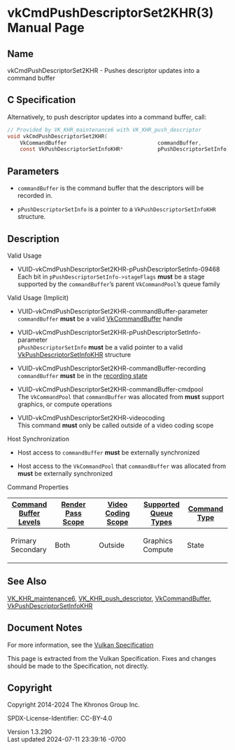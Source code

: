 # vkCmdPushDescriptorSet2KHR(3) Manual Page

## Name

vkCmdPushDescriptorSet2KHR - Pushes descriptor updates into a command
buffer



## <a href="#_c_specification" class="anchor"></a>C Specification

Alternatively, to push descriptor updates into a command buffer, call:

``` c
// Provided by VK_KHR_maintenance6 with VK_KHR_push_descriptor
void vkCmdPushDescriptorSet2KHR(
    VkCommandBuffer                             commandBuffer,
    const VkPushDescriptorSetInfoKHR*           pPushDescriptorSetInfo);
```

## <a href="#_parameters" class="anchor"></a>Parameters

- `commandBuffer` is the command buffer that the descriptors will be
  recorded in.

- `pPushDescriptorSetInfo` is a pointer to a
  `VkPushDescriptorSetInfoKHR` structure.

## <a href="#_description" class="anchor"></a>Description

Valid Usage

- <a href="#VUID-vkCmdPushDescriptorSet2KHR-pPushDescriptorSetInfo-09468"
  id="VUID-vkCmdPushDescriptorSet2KHR-pPushDescriptorSetInfo-09468"></a>
  VUID-vkCmdPushDescriptorSet2KHR-pPushDescriptorSetInfo-09468  
  Each bit in `pPushDescriptorSetInfo->stageFlags` **must** be a stage
  supported by the `commandBuffer`’s parent `VkCommandPool`’s queue
  family

Valid Usage (Implicit)

- <a href="#VUID-vkCmdPushDescriptorSet2KHR-commandBuffer-parameter"
  id="VUID-vkCmdPushDescriptorSet2KHR-commandBuffer-parameter"></a>
  VUID-vkCmdPushDescriptorSet2KHR-commandBuffer-parameter  
  `commandBuffer` **must** be a valid
  [VkCommandBuffer](https://registry.khronos.org/vulkan/specs/1.3-extensions/man/html/VkCommandBuffer.html) handle

- <a
  href="#VUID-vkCmdPushDescriptorSet2KHR-pPushDescriptorSetInfo-parameter"
  id="VUID-vkCmdPushDescriptorSet2KHR-pPushDescriptorSetInfo-parameter"></a>
  VUID-vkCmdPushDescriptorSet2KHR-pPushDescriptorSetInfo-parameter  
  `pPushDescriptorSetInfo` **must** be a valid pointer to a valid
  [VkPushDescriptorSetInfoKHR](https://registry.khronos.org/vulkan/specs/1.3-extensions/man/html/VkPushDescriptorSetInfoKHR.html)
  structure

- <a href="#VUID-vkCmdPushDescriptorSet2KHR-commandBuffer-recording"
  id="VUID-vkCmdPushDescriptorSet2KHR-commandBuffer-recording"></a>
  VUID-vkCmdPushDescriptorSet2KHR-commandBuffer-recording  
  `commandBuffer` **must** be in the [recording
  state](#commandbuffers-lifecycle)

- <a href="#VUID-vkCmdPushDescriptorSet2KHR-commandBuffer-cmdpool"
  id="VUID-vkCmdPushDescriptorSet2KHR-commandBuffer-cmdpool"></a>
  VUID-vkCmdPushDescriptorSet2KHR-commandBuffer-cmdpool  
  The `VkCommandPool` that `commandBuffer` was allocated from **must**
  support graphics, or compute operations

- <a href="#VUID-vkCmdPushDescriptorSet2KHR-videocoding"
  id="VUID-vkCmdPushDescriptorSet2KHR-videocoding"></a>
  VUID-vkCmdPushDescriptorSet2KHR-videocoding  
  This command **must** only be called outside of a video coding scope

Host Synchronization

- Host access to `commandBuffer` **must** be externally synchronized

- Host access to the `VkCommandPool` that `commandBuffer` was allocated
  from **must** be externally synchronized

Command Properties

<table class="tableblock frame-all grid-all stretch">
<colgroup>
<col style="width: 20%" />
<col style="width: 20%" />
<col style="width: 20%" />
<col style="width: 20%" />
<col style="width: 20%" />
</colgroup>
<thead>
<tr>
<th class="tableblock halign-left valign-top"><a
href="#VkCommandBufferLevel">Command Buffer Levels</a></th>
<th class="tableblock halign-left valign-top"><a
href="#vkCmdBeginRenderPass">Render Pass Scope</a></th>
<th class="tableblock halign-left valign-top"><a
href="#vkCmdBeginVideoCodingKHR">Video Coding Scope</a></th>
<th class="tableblock halign-left valign-top"><a
href="#VkQueueFlagBits">Supported Queue Types</a></th>
<th class="tableblock halign-left valign-top"><a
href="#fundamentals-queueoperation-command-types">Command Type</a></th>
</tr>
</thead>
<tbody>
<tr>
<td class="tableblock halign-left valign-top"><p>Primary<br />
Secondary</p></td>
<td class="tableblock halign-left valign-top"><p>Both</p></td>
<td class="tableblock halign-left valign-top"><p>Outside</p></td>
<td class="tableblock halign-left valign-top"><p>Graphics<br />
Compute</p></td>
<td class="tableblock halign-left valign-top"><p>State</p></td>
</tr>
</tbody>
</table>

## <a href="#_see_also" class="anchor"></a>See Also

[VK_KHR_maintenance6](https://registry.khronos.org/vulkan/specs/1.3-extensions/man/html/VK_KHR_maintenance6.html),
[VK_KHR_push_descriptor](https://registry.khronos.org/vulkan/specs/1.3-extensions/man/html/VK_KHR_push_descriptor.html),
[VkCommandBuffer](https://registry.khronos.org/vulkan/specs/1.3-extensions/man/html/VkCommandBuffer.html),
[VkPushDescriptorSetInfoKHR](https://registry.khronos.org/vulkan/specs/1.3-extensions/man/html/VkPushDescriptorSetInfoKHR.html)

## <a href="#_document_notes" class="anchor"></a>Document Notes

For more information, see the <a
href="https://registry.khronos.org/vulkan/specs/1.3-extensions/html/vkspec.html#vkCmdPushDescriptorSet2KHR"
target="_blank" rel="noopener">Vulkan Specification</a>

This page is extracted from the Vulkan Specification. Fixes and changes
should be made to the Specification, not directly.

## <a href="#_copyright" class="anchor"></a>Copyright

Copyright 2014-2024 The Khronos Group Inc.

SPDX-License-Identifier: CC-BY-4.0

Version 1.3.290  
Last updated 2024-07-11 23:39:16 -0700
